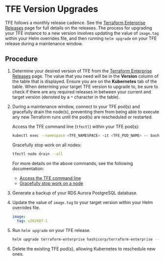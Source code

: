 # TFE Version Upgrades

TFE follows a monthly release cadence. See the [Terraform Enterprise Releases](https://developer.hashicorp.com/terraform/enterprise/releases) page for full details on the releases. The process for upgrading your TFE instance to a new version involves updating the value of `image.tag` within your Helm overrides file, and then running `helm upgrade` on your TFE release during a maintenance window.

## Procedure

1. Determine your desired version of TFE from the [Terraform Enterprise Releases](https://developer.hashicorp.com/terraform/enterprise/releases) page. The value that you need will be in the **Version** column of the table that is displayed. Ensure you are on the **Kubernetes** tab of the table. When determing your target TFE version to upgrade to, be sure to check if there are any required releases in between your current and target version (denoted by a `*` character in the table).

2. During a maintenance window, connect to your TFE pod(s) and gracefully drain the node(s), preventing them from being able to execute any new Terraform runs until the pod(s) are rescheduled or restarted.
   
   Access the TFE command line (`tfectl`) within your TFE pod(s):
   ```sh
   kubectl exec --namespace <TFE_NAMESPACE> -it <TFE_POD_NAME> -- bash
   ```

   Gracefully stop work on all nodes:
   ```sh
   tfectl node drain --all
   ```

   For more details on the above commands, see the following documentation:
    - [Access the TFE command line](https://developer.hashicorp.com/terraform/enterprise/flexible-deployments/admin/admin-cli/cli-access)
    - [Gracefully stop work on a node](https://developer.hashicorp.com/terraform/enterprise/flexible-deployments/admin/admin-cli/admin-cli#gracefully-stop-work-on-a-node)

3. Generate a backup of your RDS Aurora PostgreSQL database.

4. Update the value of `image.tag` to your target version within your Helm overrides file.

   ```yaml
   image:
     tag: v202407-1
   ```

5. Run `helm upgrade` on your TFE release.

   ```sh
   helm upgrade terraform-enterprise hashicorp/terraform-enterprise --namespace <TFE_NAMESPACE> --values /path/to/tfe_helm_overrides.yaml
   ```

6. Delete the existing TFE pod(s), allowing Kubernetes to reschedule new ones.